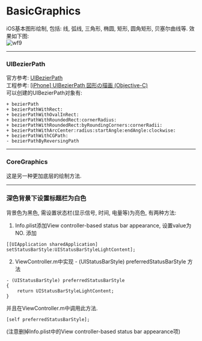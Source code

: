 # BasicGraphics
iOS基本图形绘制, 包括: 线, 弧线, 三角形, 椭圆, 矩形, 圆角矩形, 贝塞尔曲线等. 效果如下图:  
![wf9](http://7xtauc.com2.z0.glb.clouddn.com/wf9.png)

---
### UIBezierPath  
官方参考: [UIBezierPath](https://developer.apple.com/library/ios/documentation/UIKit/Reference/UIBezierPath_class/)  
工程参考: [[iPhone] UIBezierPath 図形の描画 (Objective-C)](https://akira-watson.com/iphone/uibezierpath_objective-c.html)  
可以创建的UIBezierPath对象有:  
```
+ bezierPath
+ bezierPathWithRect:
+ bezierPathWithOvalInRect:
+ bezierPathWithRoundedRect:cornerRadius:
+ bezierPathWithRoundedRect:byRoundingCorners:cornerRadii:
+ bezierPathWithArcCenter:radius:startAngle:endAngle:clockwise:
+ bezierPathWithCGPath:
- bezierPathByReversingPath   
```  

---
### CoreGraphics
这是另一种更加底层的绘制方法.  

---

### 深色背景下设置标题栏为白色
背景色为黑色, 需设置状态栏(显示信号, 时间, 电量等)为亮色, 有两种方法:  
1. Info.plist添加View controller-based status bar appearance, 设置value为NO. 添加    
```
[[UIApplication sharedApplication] setStatusBarStyle:UIStatusBarStyleLightContent];
```  

2. ViewController.m中实现 - (UIStatusBarStyle) preferredStatusBarStyle 方法     

```
- (UIStatusBarStyle) preferredStatusBarStyle
{
    return UIStatusBarStyleLightContent;
}
```   

并且在ViewController.m中调用此方法.  
```
[self preferredStatusBarStyle];
```
(注意删掉Info.plist中的View controller-based status bar appearance项)
